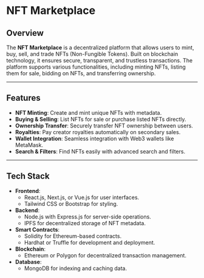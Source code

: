 # NFT Marketplace

## Overview

The **NFT Marketplace** is a decentralized platform that allows users to mint, buy, sell, and trade NFTs (Non-Fungible Tokens). Built on blockchain technology, it ensures secure, transparent, and trustless transactions. The platform supports various functionalities, including minting NFTs, listing them for sale, bidding on NFTs, and transferring ownership.

---

## Features

- **NFT Minting**: Create and mint unique NFTs with metadata.
- **Buying & Selling**: List NFTs for sale or purchase listed NFTs directly.
- **Ownership Transfer**: Securely transfer NFT ownership between users.
- **Royalties**: Pay creator royalties automatically on secondary sales.
- **Wallet Integration**: Seamless integration with Web3 wallets like MetaMask.
- **Search & Filters**: Find NFTs easily with advanced search and filters.

---

## Tech Stack

- **Frontend**:
  - React.js, Next.js, or Vue.js for user interfaces.
  - Tailwind CSS or Bootstrap for styling.
- **Backend**:
  - Node.js with Express.js for server-side operations.
  - IPFS for decentralized storage of NFT metadata.
- **Smart Contracts**:
  - Solidity for Ethereum-based contracts.
  - Hardhat or Truffle for development and deployment.
- **Blockchain**:
  - Ethereum or Polygon for decentralized transaction management.
- **Database**:
  - MongoDB for indexing and caching data.

